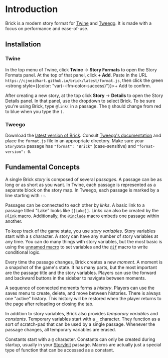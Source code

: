 # Introduction

Brick is a modern story format for [Twine] and [Tweego].
It is made with a focus on performance and ease-of-use.

[Tweego]: https://motoslave.net/tweego
[Twine]: https://twinery.org

## Installation

### Twine

In the top menu of Twine, click **Twine** -> **Story Formats** to open the Story Formats panel.
At the top of that panel, click **+ Add**.
Paste in the URL `https://cjneidhart.github.io/brick/latest/format.js`, then click the green
<strong style={{color: "var(--ifm-color-success)"}}>+ Add</strong>
to confirm.

After creating a new story, at the top click **Story** -> **Details** to open the Story Details panel.
In that panel, use the dropdown to select Brick.
To be sure you're using Brick, type `@link(` in a passage.
The `@` should change from red to blue when you type the `(`.

### Tweego

Download the [latest version of Brick].
Consult [Tweego's documentation] and place the `format.js` file in an appropriate directory.
Make sure your `StoryData` passage has `"format": "Brick"` (case-sensitive) and `"format-version": 0`.

[Tweego's documentation]: https://www.motoslave.net/tweego/docs/#getting-started-story-formats-search-directories
[latest version of Brick]: https://cjneidhart.github.io/brick/latest/format.js

## Fundamental Concepts

A single Brick _story_ is composed of several _passages_.
A passage can be as long or as short as you want.
In Twine, each passage is represented as a separate block on the story map.
In Tweego, each passage is marked by a line starting with `::`.

Passages can be connected to each other by _links_.
A basic link to a passage titled "Lake" looks like `[[Lake]]`.
Links can also be created by the [`@link`] macro.
Additionally, the [`@include`] macro embeds one passage within another.

[`@include`]: ./macros#include
[`@link`]: ./macros#link

To keep track of the game state, you use _story variables_.
Story variables start with a `$` character.
A story can have any number of story variables at any time.
You can do many things with story variables,
but the most basic is using the [unnamed macro] to set variables and the [`@if`] macro to write conditional logic.

[unnamed macro]: ./macros#unnamed
[`@if`]: ./macros#if-elseif-else

Every time the passage changes, Brick creates a new _moment_.
A moment is a snapshot of the game's state.
It has many parts, but the most important are the passage title and the story variables.
Players can use the forward and backward buttons in the sidebar to navigate between moments.

A sequence of connected moments forms a _history_.
Players can use the saves menu to create, delete, and move between histories.
There is always one "active" history.
This history will be restored when the player returns to the page after reloading or closing the tab.

In addition to story variables, Brick also provides _temporary variables_ and _constants_.
Temporary variables start with a `_` character.
They function as a sort of scratch-pad that can be used by a single passage.
Whenever the passage changes, all temporary variables are erased.

Constants start with a `@` character.
Constants can only be created during startup, usually in your [StoryInit] passage.
Macros are actually just a special type of function that can be accessed as a constant.

[StoryInit]: ./special-names#storyinit

